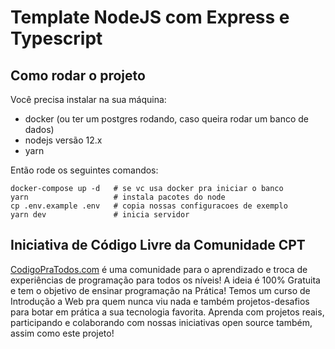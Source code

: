 # Template NodeJS com Express e Typescript

## Como rodar o projeto

Você precisa instalar na sua máquina:

-   docker (ou ter um postgres rodando, caso queira rodar um banco de dados)
-   nodejs versão 12.x
-   yarn

Então rode os seguintes comandos:

```
docker-compose up -d   # se vc usa docker pra iniciar o banco
yarn                   # instala pacotes do node
cp .env.example .env   # copia nossas configuracoes de exemplo
yarn dev               # inicia servidor
```

## Iniciativa de Código Livre da Comunidade CPT

[CodigoPraTodos.com](https://codigopratodos.com) é uma comunidade para o aprendizado e troca de experiências de programação para todos os níveis! A ideia é 100% Gratuita e tem o objetivo de ensinar programação na Prática! Temos um curso de Introdução a Web pra quem nunca viu nada e também projetos-desafios para botar em prática a sua tecnologia favorita. Aprenda com projetos reais, participando e colaborando com nossas iniciativas open source também, assim como este projeto!
